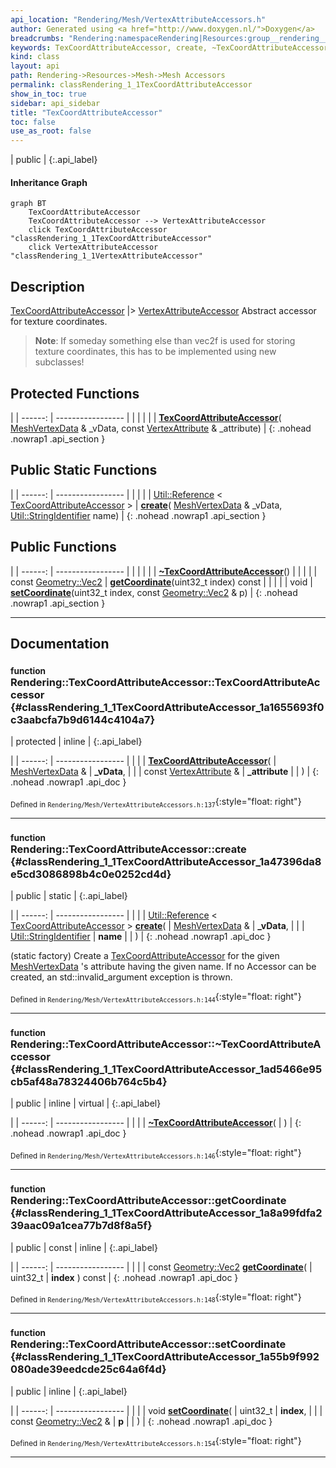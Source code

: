 ```yaml
---
api_location: "Rendering/Mesh/VertexAttributeAccessors.h"
author: Generated using <a href="http://www.doxygen.nl/">Doxygen</a>
breadcrumbs: "Rendering:namespaceRendering|Resources:group__rendering__resources|Mesh:group__mesh|Mesh Accessors:group__mesh__accessor"
keywords: TexCoordAttributeAccessor, create, ~TexCoordAttributeAccessor, getCoordinate, setCoordinate
kind: class
layout: api
path: Rendering->Resources->Mesh->Mesh Accessors
permalink: classRendering_1_1TexCoordAttributeAccessor
show_in_toc: true
sidebar: api_sidebar
title: "TexCoordAttributeAccessor"
toc: false
use_as_root: false
---
```


| public |
{:.api_label}

#### Inheritance Graph

```mermaid
graph BT
	TexCoordAttributeAccessor
	TexCoordAttributeAccessor --> VertexAttributeAccessor
	click TexCoordAttributeAccessor "classRendering_1_1TexCoordAttributeAccessor"
	click VertexAttributeAccessor "classRendering_1_1VertexAttributeAccessor"
```

## Description



 [TexCoordAttributeAccessor](classRendering_1_1TexCoordAttributeAccessor) |> [VertexAttributeAccessor](classRendering_1_1VertexAttributeAccessor) Abstract accessor for texture coordinates.
> **Note**: If someday something else than vec2f is used for storing texture coordinates, this has to be implemented using new subclasses!






## Protected Functions

|
| ------: | ----------------- |
|  | |
|  | **[TexCoordAttributeAccessor](#classRendering_1_1TexCoordAttributeAccessor_1a1655693f0c3aabcfa7b9d6144c4104a7)**( [MeshVertexData](classRendering_1_1MeshVertexData) & _vData, const [VertexAttribute](namespaceRendering#namespaceRendering_1a5e16ec4d55d5b46f34a1a05bdb96384a) & _attribute) |
{: .nohead .nowrap1 .api_section }


## Public Static Functions

|
| ------: | ----------------- |
|  | |
| [Util::Reference](classUtil_1_1Reference) < [TexCoordAttributeAccessor](classRendering_1_1TexCoordAttributeAccessor) > | **[create](#classRendering_1_1TexCoordAttributeAccessor_1a47396da8e5cd3086898b4c0e0252cd4d)**( [MeshVertexData](classRendering_1_1MeshVertexData) & _vData,  [Util::StringIdentifier](classUtil_1_1StringIdentifier)  name) |
{: .nohead .nowrap1 .api_section }


## Public Functions

|
| ------: | ----------------- |
|  | |
|  | **[~TexCoordAttributeAccessor](#classRendering_1_1TexCoordAttributeAccessor_1ad5466e95cb5af48a78324406b764c5b4)**() |
|  | |
| const [Geometry::Vec2](namespaceGeometry#namespaceGeometry_1aa9c56320691770d4bc53916868f15e6d) | **[getCoordinate](#classRendering_1_1TexCoordAttributeAccessor_1a8a99fdfa239aac09a1cea77b7d8f8a5f)**(uint32_t index) const |
|  | |
| void | **[setCoordinate](#classRendering_1_1TexCoordAttributeAccessor_1a55b9f992080ade39eedcde25c64a6f4d)**(uint32_t index, const [Geometry::Vec2](namespaceGeometry#namespaceGeometry_1aa9c56320691770d4bc53916868f15e6d) & p) |
{: .nohead .nowrap1 .api_section }


-------------------------------------------------------------------

## Documentation

### <small>function</small><br/> Rendering::TexCoordAttributeAccessor::TexCoordAttributeAccessor {#classRendering_1_1TexCoordAttributeAccessor_1a1655693f0c3aabcfa7b9d6144c4104a7}

| protected | inline |
{:.api_label}

|
| ------: | ----------------- |
|  |
|  **[TexCoordAttributeAccessor](#classRendering_1_1TexCoordAttributeAccessor_1a1655693f0c3aabcfa7b9d6144c4104a7)**( |  [MeshVertexData](classRendering_1_1MeshVertexData) & | **_vData**, |
| | const [VertexAttribute](namespaceRendering#namespaceRendering_1a5e16ec4d55d5b46f34a1a05bdb96384a) & | **_attribute** |
|   ) |
{: .nohead .nowrap1 .api_doc }





<sub>Defined in `Rendering/Mesh/VertexAttributeAccessors.h:137`</sub>{:style="float: right"}

-------------------------------------------------------------------

### <small>function</small><br/> Rendering::TexCoordAttributeAccessor::create {#classRendering_1_1TexCoordAttributeAccessor_1a47396da8e5cd3086898b4c0e0252cd4d}

| public | static |
{:.api_label}

|
| ------: | ----------------- |
|  |
| [Util::Reference](classUtil_1_1Reference) < [TexCoordAttributeAccessor](classRendering_1_1TexCoordAttributeAccessor) > **[create](#classRendering_1_1TexCoordAttributeAccessor_1a47396da8e5cd3086898b4c0e0252cd4d)**( |  [MeshVertexData](classRendering_1_1MeshVertexData) & | **_vData**, |
| |  [Util::StringIdentifier](classUtil_1_1StringIdentifier)  | **name** |
|   ) |
{: .nohead .nowrap1 .api_doc }



(static factory) Create a [TexCoordAttributeAccessor](classRendering_1_1TexCoordAttributeAccessor) for the given [MeshVertexData](classRendering_1_1MeshVertexData) 's attribute having the given name. If no Accessor can be created, an std::invalid_argument exception is thrown.



<sub>Defined in `Rendering/Mesh/VertexAttributeAccessors.h:144`</sub>{:style="float: right"}

-------------------------------------------------------------------

### <small>function</small><br/> Rendering::TexCoordAttributeAccessor::~TexCoordAttributeAccessor {#classRendering_1_1TexCoordAttributeAccessor_1ad5466e95cb5af48a78324406b764c5b4}

| public | inline | virtual |
{:.api_label}

|
| ------: | ----------------- |
|  |
|  **[~TexCoordAttributeAccessor](#classRendering_1_1TexCoordAttributeAccessor_1ad5466e95cb5af48a78324406b764c5b4)**( |  ) |
{: .nohead .nowrap1 .api_doc }





<sub>Defined in `Rendering/Mesh/VertexAttributeAccessors.h:146`</sub>{:style="float: right"}

-------------------------------------------------------------------

### <small>function</small><br/> Rendering::TexCoordAttributeAccessor::getCoordinate {#classRendering_1_1TexCoordAttributeAccessor_1a8a99fdfa239aac09a1cea77b7d8f8a5f}

| public | const | inline |
{:.api_label}

|
| ------: | ----------------- |
|  |
| const [Geometry::Vec2](namespaceGeometry#namespaceGeometry_1aa9c56320691770d4bc53916868f15e6d) **[getCoordinate](#classRendering_1_1TexCoordAttributeAccessor_1a8a99fdfa239aac09a1cea77b7d8f8a5f)**( | uint32_t | **index** ) const |
{: .nohead .nowrap1 .api_doc }





<sub>Defined in `Rendering/Mesh/VertexAttributeAccessors.h:148`</sub>{:style="float: right"}

-------------------------------------------------------------------

### <small>function</small><br/> Rendering::TexCoordAttributeAccessor::setCoordinate {#classRendering_1_1TexCoordAttributeAccessor_1a55b9f992080ade39eedcde25c64a6f4d}

| public | inline |
{:.api_label}

|
| ------: | ----------------- |
|  |
| void **[setCoordinate](#classRendering_1_1TexCoordAttributeAccessor_1a55b9f992080ade39eedcde25c64a6f4d)**( | uint32_t | **index**, |
| | const [Geometry::Vec2](namespaceGeometry#namespaceGeometry_1aa9c56320691770d4bc53916868f15e6d) & | **p** |
|   ) |
{: .nohead .nowrap1 .api_doc }





<sub>Defined in `Rendering/Mesh/VertexAttributeAccessors.h:154`</sub>{:style="float: right"}

-------------------------------------------------------------------

